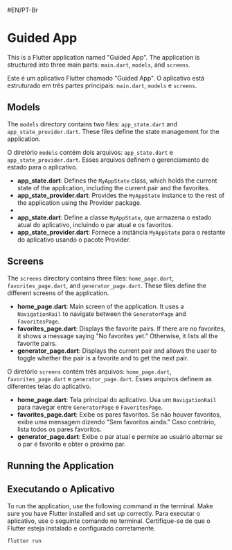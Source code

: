 #EN/PT-Br
# Guided App 

This is a Flutter application named "Guided App". The application is structured into three main parts: `main.dart`, `models`, and `screens`.

Este é um aplicativo Flutter chamado "Guided App". O aplicativo está estruturado em três partes principais: `main.dart`, `models` e `screens`.

## Models

The `models` directory contains two files: `app_state.dart` and `app_state_provider.dart`. These files define the state management for the application.

O diretório `models` contém dois arquivos: `app_state.dart` e `app_state_provider.dart`. Esses arquivos definem o gerenciamento de estado para o aplicativo.

- **app_state.dart**: Defines the `MyAppState` class, which holds the current state of the application, including the current pair and the favorites.
- **app_state_provider.dart**: Provides the `MyAppState` instance to the rest of the application using the Provider package.
- 
- **app_state.dart**: Define a classe `MyAppState`, que armazena o estado atual do aplicativo, incluindo o par atual e os favoritos.
- **app_state_provider.dart**: Fornece a instância `MyAppState` para o restante do aplicativo usando o pacote Provider.

## Screens

The `screens` directory contains three files: `home_page.dart`, `favorites_page.dart`, and `generator_page.dart`. These files define the different screens of the application.

- **home_page.dart**: Main screen of the application. It uses a `NavigationRail` to navigate between the `GeneratorPage` and `FavoritesPage`.
- **favorites_page.dart**: Displays the favorite pairs. If there are no favorites, it shows a message saying "No favorites yet." Otherwise, it lists all the favorite pairs.
- **generator_page.dart**: Displays the current pair and allows the user to toggle whether the pair is a favorite and to get the next pair.

O diretório `screens` contém três arquivos: `home_page.dart`, `favorites_page.dart` e `generator_page.dart`. Esses arquivos definem as diferentes telas do aplicativo.

- **home_page.dart**: Tela principal do aplicativo. Usa um `NavigationRail` para navegar entre `GeneratorPage` e `FavoritesPage`.
- **favorites_page.dart**: Exibe os pares favoritos. Se não houver favoritos, exibe uma mensagem dizendo "Sem favoritos ainda." Caso contrário, lista todos os pares favoritos.
- **generator_page.dart**: Exibe o par atual e permite ao usuário alternar se o par é favorito e obter o próximo par.

## Running the Application
## Executando o Aplicativo

To run the application, use the following command in the terminal. Make sure you have Flutter installed and set up correctly.
Para executar o aplicativo, use o seguinte comando no terminal. Certifique-se de que o Flutter esteja instalado e configurado corretamente.

```bash
flutter run
